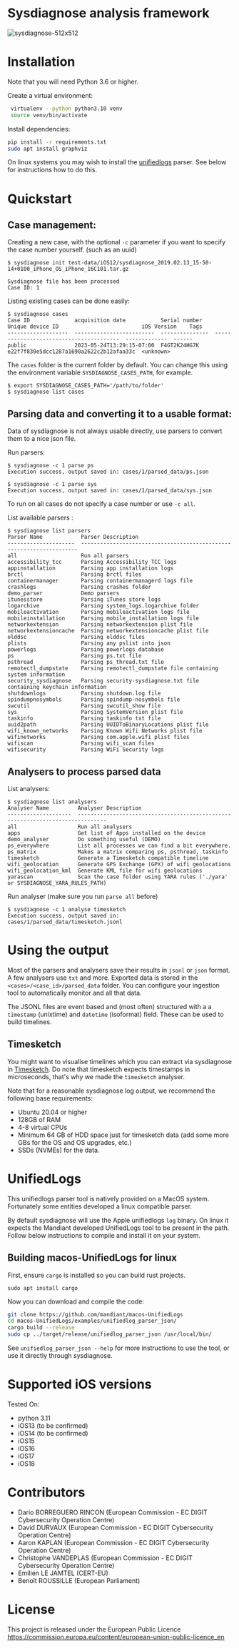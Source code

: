 # Sysdiagnose analysis framework

![sysdiagnose-512x512](https://github.com/EC-DIGIT-CSIRC/sysdiagnose/assets/750019/2742ca75-758e-4393-a2d1-5c94d09b0eb3)


# Installation

Note that you will need Python 3.6 or higher.

Create a virtual environment:

```bash
 virtualenv --python python3.10 venv
 source venv/bin/activate
 ```

 Install dependencies:
 ```bash
 pip install -r requirements.txt
 sudo apt install graphviz
 ```

On linux systems you may wish to install the [unifiedlogs](#unifiedlogs) parser. See below for instructions how to do this.


# Quickstart

## Case management:

Creating a new case, with the optional `-c` parameter if you want to specify the case number yourself. (such as an uuid)
```
$ sysdiagnose init test-data/iOS12/sysdiagnose_2019.02.13_15-50-14+0100_iPhone_OS_iPhone_16C101.tar.gz

Sysdiagnose file has been processed
Case ID: 1
```

Listing existing cases can be done easily:

```
$ sysdiagnose cases
Case ID              acquisition date           Serial number    Unique device ID                          iOS Version    Tags
-------------------  -------------------------  ---------------  ----------------------------------------  -------------  ------
public               2023-05-24T13:29:15-07:00  F4GT2K24HG7K     e22f7f830e5dcc1287a1690a2622c2b12afaa33c  <unknown>
```

The `cases` folder is the current folder by default.
You can change this using the environment variable `SYSDIAGNOSE_CASES_PATH`, for example.
```
$ export SYSDIAGNOSE_CASES_PATH='/path/to/folder'
$ sysdiagnose list cases
```


## Parsing data and converting it to a usable format:
Data of sysdiagnose is not always usable directly, use parsers to convert them to a nice json file.

Run parsers:

```
$ sysdiagnose -c 1 parse ps
Execution success, output saved in: cases/1/parsed_data/ps.json

$ sysdiagnose -c 1 parse sys
Execution success, output saved in: cases/1/parsed_data/sys.json
```

To run on all cases do not specify a case number or use `-c all`.

List available parsers :

```
$ sysdiagnose list parsers
Parser Name            Parser Description
---------------------  ---------------------------------------------------------------------
all                    Run all parsers
accessibility_tcc      Parsing Accessibility TCC logs
appinstallation        Parsing app installation logs
brctl                  Parsing brctl files
containermanager       Parsing containermanagerd logs file
crashlogs              Parsing crashes folder
demo_parser            Demo parsers
itunesstore            Parsing iTunes store logs
logarchive             Parsing system_logs.logarchive folder
mobileactivation       Parsing mobileactivation logs file
mobileinstallation     Parsing mobile_installation logs file
networkextension       Parsing networkextension plist file
networkextensioncache  Parsing networkextensioncache plist file
olddsc                 Parsing olddsc files
plists                 Parsing any pslist into json
powerlogs              Parsing powerlogs database
ps                     Parsing ps.txt file
psthread               Parsing ps_thread.txt file
remotectl_dumpstate    Parsing remotectl_dumpstate file containing system information
security_sysdiagnose   Parsing security-sysdiagnose.txt file containing keychain information
shutdownlogs           Parsing shutdown.log file
spindumpnosymbols      Parsing spindump-nosymbols file
swcutil                Parsing swcutil_show file
sys                    Parsing SystemVersion plist file
taskinfo               Parsing taskinfo txt file
uuid2path              Parsing UUIDToBinaryLocations plist file
wifi_known_networks    Parsing Known Wifi Networks plist file
wifinetworks           Parsing com.apple.wifi plist files
wifiscan               Parsing wifi_scan files
wifisecurity           Parsing WiFi Security logs
```

## Analysers to process parsed data
List analysers:

```
$ sysdiagnose list analysers
Analyser Name         Analyser Description
--------------------  -------------------------------------------------------------------------------
all                   Run all analysers
apps                  Get list of Apps installed on the device
demo_analyser         Do something useful (DEMO)
ps_everywhere         List all processes we can find a bit everywhere.
ps_matrix             Makes a matrix comparing ps, psthread, taskinfo
timesketch            Generate a Timesketch compatible timeline
wifi_geolocation      Generate GPS Exchange (GPX) of wifi geolocations
wifi_geolocation_kml  Generate KML file for wifi geolocations
yarascan              Scan the case folder using YARA rules ('./yara' or SYSDIAGNOSE_YARA_RULES_PATH)
```

Run analyser (make sure you run `parse all` before)
```
$ sysdiagnose -c 1 analyse timesketch
Execution success, output saved in: cases/1/parsed_data/timesketch.jsonl
```

# Using the output
Most of the parsers and analysers save their results in `jsonl` or `json` format. A few analysers use `txt` and more.
Exported data is stored in the `<cases>/<case_id>/parsed_data` folder. You can configure your ingestion tool to automatically monitor and all that data.

The JSONL files are event based and (most often) structured with a a `timestamp` (unixtime) and `datetime` (isoformat) field. These can be used to build timelines.

## Timesketch

You might want to visualise timelines which you can extract via sysdiagnose in [Timesketch](https://timesketch.org/guides/admin/install/). Do note that timesketch expects timestamps in microseconds, that's why we made the `timesketch` analyser.

Note that for a reasonable sysdiagnose log output, we recommend the following base requirements:
- Ubuntu 20.04 or higher
- 128GB of RAM
- 4-8 virtual CPUs
- Minimum 64 GB of HDD space just for timesketch data (add some more GBs for the OS and OS upgrades, etc.)
- SSDs (NVMEs) for the data.

# UnifiedLogs
This unifiedlogs parser tool is natively provided on a MacOS system. Fortunately some entities developed a linux compatible parser.

By default sysdiagnose will use the Apple unifiedlogs `log` binary.
On linux it expects the Mandiant developed UnifiedLogs tool to be present in the path. Follow below instructions to compile and install it on your system.

## Building macos-UnifiedLogs for linux

First, ensure `cargo` is installed so you can build rust projects.
```
sudo apt install cargo
```
Now you can download and compile the code:
```bash
git clone https://github.com/mandiant/macos-UnifiedLogs
cd macos-UnifiedLogs/examples/unifiedlog_parser_json/
cargo build --release
sudo cp ../target/release/unifiedlog_parser_json /usr/local/bin/
```
See `unifiedlog_parser_json --help` for more instructions to use the tool, or use it directly through sysdiagnose.


# Supported iOS versions

Tested On:
- python 3.11
- iOS13 (to be confirmed)
- iOS14 (to be confirmed)
- iOS15
- iOS16
- iOS17
- iOS18


# Contributors

- Dario BORREGUERO RINCON (European Commission - EC DIGIT Cybersecurity Operation Centre)
- David DURVAUX (European Commission - EC DIGIT Cybersecurity Operation Centre)
- Aaron KAPLAN (European  Commission - EC DIGIT Cybersecurity Operation Centre)
- Christophe VANDEPLAS (European Commission - EC DIGIT Cybersecurity Operation Centre)
- Emilien  LE JAMTEL (CERT-EU)
- Benoît ROUSSILLE (European Parliament)


# License
This project is released under the European Public Licence
https://commission.europa.eu/content/european-union-public-licence_en
